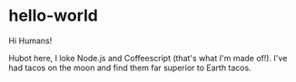 # hello-world

Hi Humans!

Hubot here, I loke Node.js and Coffeescript (that's what I'm made of!).
I've had tacos on the moon and find them far superior to Earth tacos.
